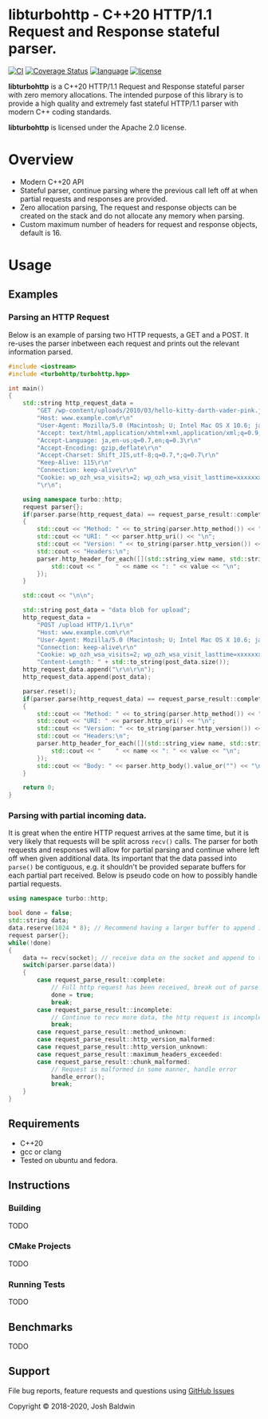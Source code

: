 libturbohttp - C++20 HTTP/1.1 Request and Response stateful parser.
===================================================================

[![CI](https://github.com/jbaldwin/libturbohttp/workflows/build/badge.svg)](https://github.com/jbaldwin/libturbohttp/workflows/build/badge.svg)
[![Coverage Status](https://coveralls.io/repos/github/jbaldwin/libturbohttp/badge.svg?branch=master)](https://coveralls.io/github/jbaldwin/libturbohttp?branch=master)
[![language][badge.language]][language]
[![license][badge.license]][license]

[badge.language]: https://img.shields.io/badge/language-C%2B%2B20-yellow.svg
[badge.license]: https://img.shields.io/badge/license-Apache--2.0-blue

[language]: https://en.wikipedia.org/wiki/C%2B%2B17
[license]: https://en.wikipedia.org/wiki/Apache_License

**libturbohttp** is a C++20 HTTP/1.1 Request and Response stateful parser with zero memory allocations.  The intended purpose of this library is to provide a high quality and extremely fast stateful HTTP/1.1 parser with modern C++ coding standards.

**libturbohttp** is licensed under the Apache 2.0 license.

# Overview #
* Modern C++20 API
* Stateful parser, continue parsing where the previous call left off at when partial requests and responses are provided.
* Zero allocation parsing, The request and response objects can be created on the stack and do not allocate any memory when parsing.
* Custom maximum number of headers for request and response objects, default is 16.

# Usage #

## Examples

### Parsing an HTTP Request

Below is an example of parsing two HTTP requests, a GET and a POST.  It re-uses the parser inbetween each request and prints out the relevant information parsed.

```C++
#include <iostream>
#include <turbohttp/turbohttp.hpp>

int main()
{
    std::string http_request_data =
        "GET /wp-content/uploads/2010/03/hello-kitty-darth-vader-pink.jpg HTTP/1.1\r\n"
        "Host: www.example.com\r\n"
        "User-Agent: Mozilla/5.0 (Macintosh; U; Intel Mac OS X 10.6; ja-JP-mac; rv:1.9.2.3) Gecko/20100401 Firefox/3.6.3 Pathtraq/0.9\r\n"
        "Accept: text/html,application/xhtml+xml,application/xml;q=0.9,*/*;q=0.8\r\n"
        "Accept-Language: ja,en-us;q=0.7,en;q=0.3\r\n"
        "Accept-Encoding: gzip,deflate\r\n"
        "Accept-Charset: Shift_JIS,utf-8;q=0.7,*;q=0.7\r\n"
        "Keep-Alive: 115\r\n"
        "Connection: keep-alive\r\n"
        "Cookie: wp_ozh_wsa_visits=2; wp_ozh_wsa_visit_lasttime=xxxxxxxxxx; __utma=xxxxxxxxx.xxxxxxxxxx.xxxxxxxxxx.xxxxxxxxxx.xxxxxxxxxx.x; __utmz=xxxxxxxxx.xxxxxxxxxx.x.x.utmccn=(referral)|utmcsr=reader.livedoor.com|utmcct=/reader/|utmcmd=referral\r\n"
        "\r\n";

    using namespace turbo::http;
    request parser{};
    if(parser.parse(http_request_data) == request_parse_result::complete)
    {
        std::cout << "Method: " << to_string(parser.http_method()) << "\n";
        std::cout << "URI: " << parser.http_uri() << "\n";
        std::cout << "Version: " << to_string(parser.http_version()) << "\n";
        std::cout << "Headers:\n";
        parser.http_header_for_each([](std::string_view name, std::string_view value) {
            std::cout << "    " << name << ": " << value << "\n";
        });
    }

    std::cout << "\n\n";

    std::string post_data = "data blob for upload";
    http_request_data =
        "POST /upload HTTP/1.1\r\n"
        "Host: www.example.com\r\n"
        "User-Agent: Mozilla/5.0 (Macintosh; U; Intel Mac OS X 10.6; ja-JP-mac; rv:1.9.2.3) Gecko/20100401 Firefox/3.6.3 Pathtraq/0.9\r\n"
        "Connection: keep-alive\r\n"
        "Cookie: wp_ozh_wsa_visits=2; wp_ozh_wsa_visit_lasttime=xxxxxxxxxx; __utma=xxxxxxxxx.xxxxxxxxxx.xxxxxxxxxx.xxxxxxxxxx.xxxxxxxxxx.x; __utmz=xxxxxxxxx.xxxxxxxxxx.x.x.utmccn=(referral)|utmcsr=reader.livedoor.com|utmcct=/reader/|utmcmd=referral\r\n"
        "Content-Length: " + std::to_string(post_data.size());
    http_request_data.append("\r\n\r\n");
    http_request_data.append(post_data);

    parser.reset();
    if(parser.parse(http_request_data) == request_parse_result::complete)
    {
        std::cout << "Method: " << to_string(parser.http_method()) << "\n";
        std::cout << "URI: " << parser.http_uri() << "\n";
        std::cout << "Version: " << to_string(parser.http_version()) << "\n";
        std::cout << "Headers:\n";
        parser.http_header_for_each([](std::string_view name, std::string_view value) {
            std::cout << "    " << name << ": " << value << "\n";
        });
        std::cout << "Body: " << parser.http_body().value_or("") << "\n";
    }

    return 0;
}
```

### Parsing with partial incoming data.

It is great when the entire HTTP request arrives at the same time, but it is very likely that requests will be split across `recv()` calls.  The parser for both requests and responses will allow for partial parsing and continue where left off when given additional data.  Its important that the data passed into `parse()` be contiguous, e.g. it shouldn't be provided separate buffers for each partial part received.  Below is pseudo code on how to possibly handle partial requests.

```C++
using namespace turbo::http;

bool done = false;
std::string data;
data.reserve(1024 * 8); // Recommend having a larger buffer to append into.
request parser{};
while(!done)
{
    data += recv(socket); // receive data on the socket and append to the buffer.
    switch(parser.parse(data))
    {
        case request_parse_result::complete:
            // Full http request has been received, break out of parse loop.
            done = true;
            break;
        case request_parse_result::incomplete:
            // Continue to recv more data, the http request is incomplete.
            break;
        case request_parse_result::method_unknown:
        case request_parse_result::http_version_malformed:
        case request_parse_result::http_version_unknown:
        case request_parse_result::maximum_headers_exceeded:
        case request_parse_result::chunk_malformed:
            // Request is malformed in some manner, handle error
            handle_error();
            break;
    }
}
```

## Requirements
* C++20
* gcc or clang
* Tested on ubuntu and fedora.

## Instructions

### Building
TODO

### CMake Projects
TODO

### Running Tests
TODO

## Benchmarks
TODO

## Support

File bug reports, feature requests and questions using [GitHub Issues](https://github.com/jbaldwin/libturbohttp/issues)

Copyright © 2018-2020, Josh Baldwin
